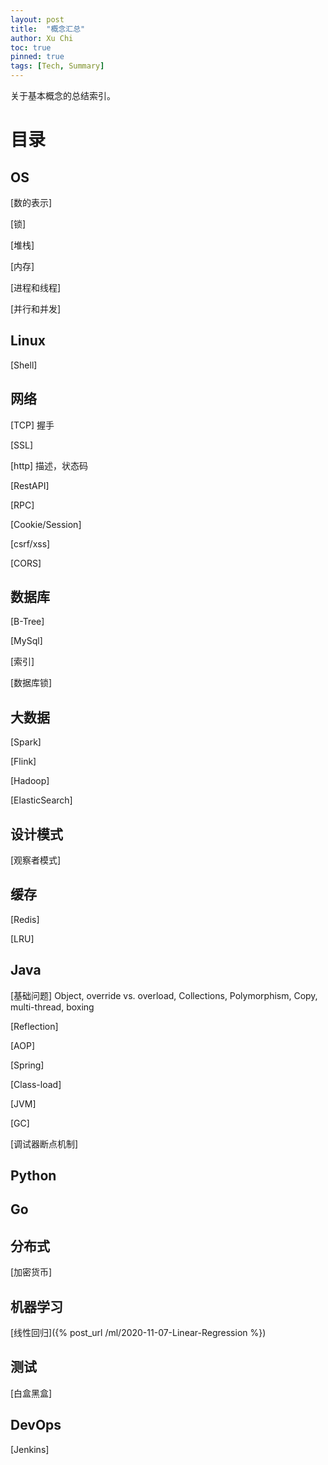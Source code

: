 ```yaml
---
layout: post
title:  "概念汇总"
author: Xu Chi
toc: true
pinned: true
tags: [Tech, Summary]
---
```


关于基本概念的总结索引。

# 目录

## OS

[数的表示]

[锁]

[堆栈]

[内存]

[进程和线程]

[并行和并发]

## Linux

[Shell]

## 网络

[TCP] 握手

[SSL]

[http] 描述，状态码

[RestAPI]

[RPC]

[Cookie/Session]

[csrf/xss]

[CORS]

## 数据库

[B-Tree]

[MySql]

[索引]

[数据库锁]

## 大数据

[Spark]

[Flink]

[Hadoop]

[ElasticSearch]

## 设计模式

[观察者模式]

## 缓存

[Redis]

[LRU]

## Java

[基础问题] Object, override vs. overload, Collections, Polymorphism, Copy, multi-thread, boxing

[Reflection]

[AOP]

[Spring]

[Class-load]

[JVM]

[GC]

[调试器断点机制]

## Python

## Go

## 分布式

[加密货币]

## 机器学习

[线性回归]({% post_url /ml/2020-11-07-Linear-Regression %})

## 测试

[白盒黑盒]

## DevOps

[Jenkins]